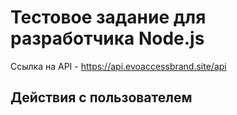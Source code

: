# Тестовое задание для разработчика Node.js
Ссылка на API - https://api.evoaccessbrand.site/api

## Действия с пользователем
